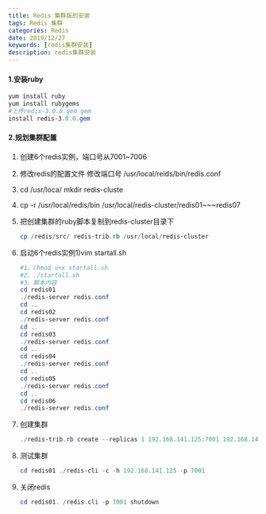 ```yaml
---
title: Redis 集群版的安装
tags: Redis 集群
categories: Redis
date: 2019/12/27
keywords: [redis集群安装]
description: redis集群安装
---
```




#### 1.安装ruby

<!--more-->

```powershell
yum install ruby
yum install rubygems
#上传redis-3.0.0.gem gem 
install redis-3.0.0.gem
```

#### 2.规划集群配置

1. 创建6个redis实例，端口号从7001~7006

2. 修改redis的配置文件 修改端口号   /usr/local/reids/bin/redis.conf

3. cd /usr/loca/  mkdir redis-cluste

4. cp -r /usr/local/redis/bin /usr/local/redis-cluster/redis01~~~redis07

5. 把创建集群的ruby脚本复制到redis-cluster目录下

   ```powershell
   cp /redis/src/ redis-trib.rb /usr/local/redis-cluster
   ```

6. 启动6个redis实例1)vim startall.sh

   ```powershell
   #1、chmod u+x startall.sh
   #2、./startall.sh
   #3、脚本内容
   cd redis01
   ./redis-server redis.conf
   cd ..
   cd redis02
   ./redis-server redis.conf
   cd ..
   cd redis03
   ./redis-server redis.conf
   cd ..
   cd redis04
   ./redis-server redis.conf
   cd ..
   cd redis05
   ./redis-server redis.conf
   cd ..
   cd redis06
   ./redis-server redis.conf
   ```

7. 创建集群

   ```powershell
   ./redis-trib.rb create --replicas 1 192.168.141.125:7001 192.168.141.125:7002 192.168.141.125:7003 192.168.141.125:7004 192.168.141.125:7005  192.168.141.125:7006
   ```

8. 测试集群

   ```powershell
   cd redis01 ./redis-cli -c -h 192.168.141.125 -p 7001
   ```

9. 关闭redis

   ```powershell
   cd redis01. /redis.cli -p 7001 shutdown
   ```

   

